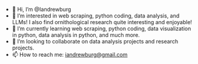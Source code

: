- 👋 Hi, I’m @Iandrewburg
- 👀 I’m interested in web scraping, python coding, data analysis, and LLMs! I also find ornithological research quite interesting and enjoyable!
- 🌱 I’m currently learning web scraping, python coding, data visualization in python, data analysis in python, and much more. 
- 💞️ I’m looking to collaborate on data analysis projects and research projects. 
- 📫 How to reach me: iandrewburg@gmail.com

